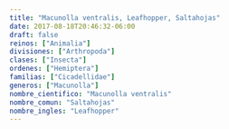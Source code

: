```yaml
---
title: "Macunolla ventralis, Leafhopper, Saltahojas"
date: 2017-08-18T20:46:32-06:00
draft: false
reinos: ["Animalia"]
divisiones: ["Arthropoda"]
clases: ["Insecta"]
ordenes: ["Hemiptera"]
familias: ["Cicadellidae"]
generos: ["Macunolla"]
nombre_cientifico: "Macunolla ventralis"
nombre_comun: "Saltahojas"
nombre_ingles: "Leafhopper"
---
```

